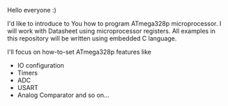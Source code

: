 Hello everyone :)

I'd like to introduce to You how to program ATmega328p microprocessor. 
I will work with Datasheet using microprocessor registers.
All examples in this repository will be written using embedded C language.

I'll focus on how-to-set ATmega328p features like

- IO configuration
- Timers
- ADC
- USART
- Analog Comparator
and so on...
